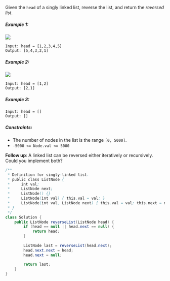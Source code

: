 Given the `head` of a singly linked list, reverse the list, and return the *reversed list*.


##### Example 1:
![](https://assets.leetcode.com/uploads/2021/02/19/rev1ex1.jpg)
```
Input: head = [1,2,3,4,5]
Output: [5,4,3,2,1]
```
##### Example 2:
![](https://assets.leetcode.com/uploads/2021/02/19/rev1ex2.jpg)
```
Input: head = [1,2]
Output: [2,1]
```
##### Example 3:
```
Input: head = []
Output: []
``` 

##### Constraints:

- The number of nodes in the list is the range `[0, 5000]`.
- `-5000 <= Node.val <= 5000`
 

**Follow up**: A linked list can be reversed either iteratively or recursively. Could you implement both?

```java
/**
 * Definition for singly-linked list.
 * public class ListNode {
 *     int val;
 *     ListNode next;
 *     ListNode() {}
 *     ListNode(int val) { this.val = val; }
 *     ListNode(int val, ListNode next) { this.val = val; this.next = next; }
 * }
 */
class Solution {
    public ListNode reverseList(ListNode head) {
        if (head == null || head.next == null) {
            return head;
        }
        
        ListNode last = reverseList(head.next);
        head.next.next = head;
        head.next = null;
        
        return last;
    }
}
```